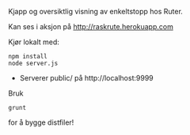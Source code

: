 Kjapp og oversiktlig visning av enkeltstopp hos Ruter.

Kan ses i aksjon på http://raskrute.herokuapp.com

Kjør lokalt med:
```
npm install
node server.js
```

- Serverer public/ på http://localhost:9999

Bruk
```
grunt
```
for å bygge distfiler!
